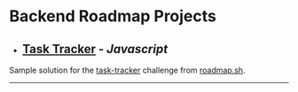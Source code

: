 # Backend Roadmap Projects


- ## [Task Tracker](https://github.com/cankiziloglu/backend-projects/tree/main/task-tracker) - *Javascript*

Sample solution for the [task-tracker](https://roadmap.sh/projects/task-tracker) challenge from [roadmap.sh](https://roadmap.sh/).

---

